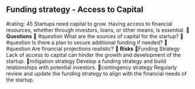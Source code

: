 

## Funding strategy - Access to Capital
#rating: 45
Startups need capital to grow. Having access to financial resources, whether through investors, loans, or other means, is essential.
**💭 Questions**
💭 #question What are the sources of capital for the startup?
 💭 #question Is there a plan to secure additional funding if needed?
 💭 #question Are financial projections realistic?
**🚨 Risks**
🚨Funding Strategy
Lack of access to capital can hinder the growth and development of the startup.
🚨mitigation strategy
Develop a funding strategy and build relationships with potential investors.
🚨contingency strategy
Regularly review and update the funding strategy to align with the financial needs of the startup.




